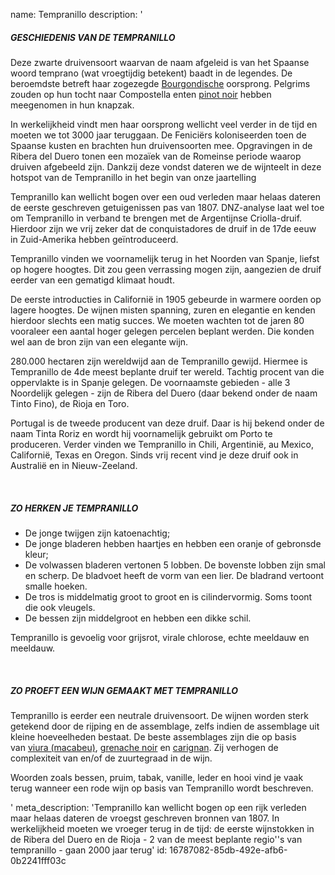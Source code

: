 name: Tempranillo
description: '<h5>GESCHIEDENIS VAN DE TEMPRANILLO</h5><p>Deze zwarte druivensoort waarvan de naam afgeleid is van het Spaanse woord temprano (wat vroegtijdig betekent) baadt in de legendes. De beroemdste betreft haar zogezegde <a href="/nl/region/bourgogne">Bourgondische</a> oorsprong. Pelgrims zouden op hun tocht naar Compostella enten <a href="/nl/grape/pinot-noir">pinot noir</a> hebben meegenomen in hun knapzak.</p><p>In werkelijkheid vindt men haar oorsprong wellicht veel verder in de tijd en moeten we tot 3000 jaar teruggaan. De Feniciërs koloniseerden toen de Spaanse kusten en brachten hun druivensoorten mee. Opgravingen in de Ribera del Duero tonen een mozaïek van de Romeinse periode waarop druiven afgebeeld zijn. Dankzij deze vondst dateren we de wijnteelt in deze hotspot van de Tempranillo in het begin van onze jaartelling</p><p>Tempranillo kan wellicht bogen over een oud verleden maar helaas dateren de eerste geschreven getuigenissen pas van 1807. DNZ-analyse laat wel toe om Tempranillo in verband te brengen met de Argentijnse Criolla-druif. Hierdoor zijn we vrij zeker dat de conquistadores de druif in de 17de eeuw in Zuid-Amerika hebben geïntroduceerd.</p><p>Tempranillo vinden we voornamelijk terug in het Noorden van Spanje, liefst op hogere hoogtes. Dit zou geen verrassing mogen zijn, aangezien de druif eerder van een gematigd klimaat houdt. </p><p>De eerste introducties in Californië in 1905 gebeurde in warmere oorden op lagere hoogtes. De wijnen misten spanning, zuren en elegantie en kenden hierdoor slechts een matig succes. We moeten wachten tot de jaren 80 vooraleer een aantal hoger gelegen percelen beplant werden. Die konden wel aan de bron zijn van een elegante wijn.</p><p>280.000 hectaren zijn wereldwijd aan de Tempranillo gewijd. Hiermee is Tempranillo de 4de meest beplante druif ter wereld. Tachtig procent van die oppervlakte is in Spanje gelegen. De voornaamste gebieden - alle 3 Noordelijk gelegen - zijn de Ribera del Duero (daar bekend onder de naam Tinto Fino), de Rioja en Toro.</p><p>Portugal is de tweede producent van deze druif. Daar is hij bekend onder de naam Tinta Roriz en wordt hij voornamelijk gebruikt om Porto te produceren. Verder vinden we Tempranillo in Chili, Argentinië, au Mexico, Californië, Texas en Oregon. Sinds vrij recent vind je deze druif ook in Australië en in Nieuw-Zeeland.</p><p><br></p><h5>ZO HERKEN JE TEMPRANILLO</h5><ul><li>De jonge twijgen zijn katoenachtig;</li><li>De jonge bladeren hebben haartjes en hebben een oranje of gebronsde kleur;</li><li>De volwassen bladeren vertonen 5 lobben. De bovenste lobben zijn smal en scherp. De bladvoet heeft de vorm van een lier. De bladrand vertoont smalle hoeken. </li><li>De tros is middelmatig groot to groot en is cilindervormig. Soms toont die ook vleugels.</li><li>De bessen zijn middelgroot en hebben een dikke schil.</li></ul><p>Tempranillo is gevoelig voor grijsrot, virale chlorose, echte meeldauw en meeldauw.</p><p><br></p><h5>ZO PROEFT EEN WIJN GEMAAKT MET TEMPRANILLO</h5><p>Tempranillo is eerder een neutrale druivensoort. De wijnen worden sterk getekend door de rijping en de assemblage, zelfs indien de assemblage uit kleine hoeveelheden bestaat. De beste assemblages zijn die op basis van&nbsp;<a href="/nl/grape/macabeu">viura (macabeu)</a>,&nbsp;<a href="/nl/grape/grenache-noir">grenache noir</a>&nbsp;en&nbsp;<a href="/nl/grape/carignan">carignan</a>. Zij verhogen de complexiteit van en/of de zuurtegraad in de wijn. </p><p>Woorden zoals bessen, pruim, tabak, vanille, leder en hooi vind je vaak terug wanneer een rode wijn op basis van Tempranillo wordt beschreven.</p>'
meta_description: 'Tempranillo kan wellicht bogen op een rijk verleden maar helaas dateren de vroegst geschreven bronnen van 1807. In werkelijkheid moeten we vroeger terug in de tijd: de eerste wijnstokken in de Ribera del Duero en de Rioja - 2 van de meest beplante regio''s van tempranillo - gaan 2000 jaar terug'
id: 16787082-85db-492e-afb6-0b2241fff03c

